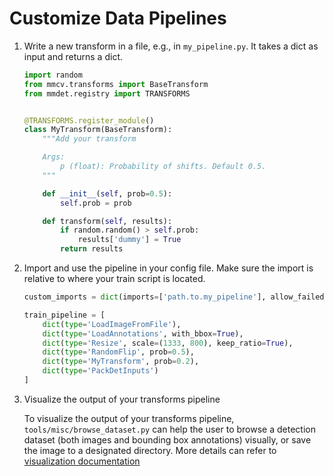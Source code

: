 # Customize Data Pipelines

1. Write a new transform in a file, e.g., in `my_pipeline.py`. It takes a dict as input and returns a dict.

   ```python
   import random
   from mmcv.transforms import BaseTransform
   from mmdet.registry import TRANSFORMS


   @TRANSFORMS.register_module()
   class MyTransform(BaseTransform):
       """Add your transform

       Args:
           p (float): Probability of shifts. Default 0.5.
       """

       def __init__(self, prob=0.5):
           self.prob = prob

       def transform(self, results):
           if random.random() > self.prob:
               results['dummy'] = True
           return results
   ```

2. Import and use the pipeline in your config file.
   Make sure the import is relative to where your train script is located.

   ```python
   custom_imports = dict(imports=['path.to.my_pipeline'], allow_failed_imports=False)

   train_pipeline = [
       dict(type='LoadImageFromFile'),
       dict(type='LoadAnnotations', with_bbox=True),
       dict(type='Resize', scale=(1333, 800), keep_ratio=True),
       dict(type='RandomFlip', prob=0.5),
       dict(type='MyTransform', prob=0.2),
       dict(type='PackDetInputs')
   ]
   ```

3. Visualize the output of your transforms pipeline

   To visualize the output of your transforms pipeline, `tools/misc/browse_dataset.py`
   can help the user to browse a detection dataset (both images and bounding box annotations)
   visually, or save the image to a designated directory. More details can refer to
   [visualization documentation](../user_guides/visualization.md)
